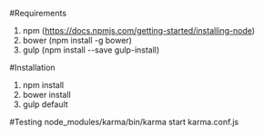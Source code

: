 #Requirements
1. npm (https://docs.npmjs.com/getting-started/installing-node)
2. bower (npm install -g bower)
3. gulp (npm install --save gulp-install)

#Installation
1. npm install
2. bower install
3. gulp default

#Testing
node_modules/karma/bin/karma start karma.conf.js
